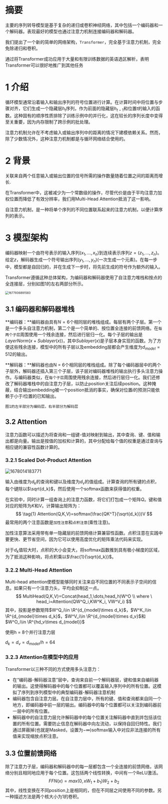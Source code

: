 # 摘要

主要的序列转导模型是基于复杂的递归或卷积神经网络，其中包括一个编码器和一个解码器。表现最好的模型也通过注意力机制连接编码器和解码器。

我们提出了一个新的简单的网络架构，`Transformer`，完全基于注意力机制，完全免除递归和卷积。

通过将Transformer成功应用于大量和有限训练数据的英语选区解析，表明Transformer可以很好地推广到其他任务

# 1	介绍

循环模型通常沿着输入和输出序列的符号位置进行计算。在计算时间中将位置与步骤对齐，它们生成一个隐藏层$h_t$序列，作为前面的隐藏层$h_{t-1}$和位置$t$的输入的函数。这种固有的顺序性质排除了训练示例中的并行化，这在较长的序列长度中变得至关重要，因为内存限制了跨示例的批处理。

注意力机制允许在不考虑输入或输出序列中的距离的情况下建模依赖关系。然而，除了少数情况外，这种注意力机制都是与循环网络结合使用的。

# 2	背景

关联来自两个任意输入或输出位置的信号所需的操作数量随着位置之间的距离而增长.

在Transformer中，这被减少为一个常数级的操作，尽管代价是由于平均注意力加权位置而降低了有效分辨率，我们用Multi-Head Attention抵消了这一影响。

自注意力机制，是一种将单个序列的不同位置联系起来的注意力机制，以便计算序列的表示。

# 3	模型架构

编码器映射一个由符号表示的输入序列$(x_1,\dots,x_n)$到连续表示序列$z=(z_1,\dots,z_n)$。给定$z$，解码器生成一个符号输出序列$(y_1,\dots,y_n)$(一次生成一个元素)。在每一步中，模型都是自回归的，并在生成下一步时，将先前生成的符号作为额外的输入。

Transformer遵循这种总体架构，为编码器和解码器使用了自注意力堆栈和按点的全连接层，分别如图1的左右两部分所示。

<img src="D:%5CTypora%5Cuser-image%5C1677936891583.png" alt="1677936891583" style="zoom:67%;" />

## 3.1	编码器和解码器堆栈

**编码器：**编码器由具有$N=6$个相同层的堆栈组成。每层有两个子层。第一个是一个多头自注意力机制，第二个是一个简单的、按位置全连接的前馈网络。在`每两个子层`周围使用一个残余连接，然后进行层归一化。每个子层的输出是$LayerNorm(x+Sublayer(x))$，其中$Sublayer(x)$是子层本身实现的函数。为了方便这些残余连接，模型中的所有子层以及embedding层都会产生维度为$d_{model}=512$的输出。

**解码器：**解码器也由N = 6个相同层的堆栈组成。除了每个编码器层中的两个子层外，解码器还插入第三个子层，该子层对编码器堆栈的输出执行多头注意力操作。与编码器类似，在`每个子层`周围使用残余连接，然后进行层归一化。我们还修改了解码器堆栈中的自注意力子层，以防止position关注后续position。这种掩蔽，结合输出embedding被一个position抵消的事实，确保对位置$i$的预测只能依赖于小于$i$位置的已知输出。

`图1的左半部分为编码层，右半部分为解码层`

## 3.2	Attention

注意力函数可以描述为将查询和一组键-值对映射到输出，其中查询、键、值和输出都是向量。输出是按值的加权和计算的，其中分配给每个值的权重是通过查询与相应键的兼容性函数计算的。

### 3.2.1	Scaled Dot-Product Attention

![1678014183771](D:%5CTypora%5Cuser-image%5C1678014183771.png)

输入由维度为$d_k$的查询和键以及维度为$d_v$的值组成。计算查询的所有键的点积，每个键除以$\sqrt{d_k}$，然后使用一个softmax函数来获得值的权重。

在实验中，同时计算一组查询上的注意力函数，将它们打包成一个矩阵$Q$。键和值对应的矩阵为$K$和$V$。计算输出矩阵为：
$$
\tag{1}
Attention(Q,K,V)=softmax(\frac{QK^T}{\sqrt{d_k}})V
$$
最常用的两个注意函数是`加性注意`和`点积注意`(乘性注意)。

加性注意算法采用带有单一隐藏层的前馈网络计算兼容性函数。点积注意在实践中要更快、更节省空间，因为它可以使用高度优化的矩阵乘法代码来实现。

对于$d_k$值较大时，点积的大小会变大，将softmax函数推到具有极小梯度的区域，为了抵消这种影响，将点积乘以$\frac{1}{\sqrt{d_k}}$。

### 3.2.2	Multi-Head Attention

Multi-head attention使模型能够同时关注来自不同位置的不同表示子空间的信息。如果只有一个注意力头，平均会抑制这一点。
$$
MultiHead(Q,K,V)=Concat(head_1,\dots,head_h)W^O
\\
where \ head_i=Attention(QW^Q_i,KW^K_i, VW^V_i)
$$
其中，投影是参数矩阵$W^Q_i\in \R^{d_{model}\times d_k}$，$W^K_i\in \R^{d_{model}\times d_k}$，$W^V_i\in \R^{d_{model}\times d_v}$和$W^O_i\in \R^{hd_v\times d_{model}}$

使用h = 8个并行注意力层

$d_k=d_v=d_{model}/h=64$

### 3.2.3	Attention在模型中的应用

Transformer以三种不同的方式使用多头注意力：

- 在“编码器-解码器注意”层中，查询来自前一个解码器层，键和值来自编码器的输出。这使得解码器中的每个位置都可以覆盖输入序列中的所有位置。这模拟了序列到序列模型中的典型编码器-解码器注意机制
- 编码器包含自注意力层。在自注意力层中，所有的键、值和查询都来自同一个地方，即编码器中前一层的输出。编码器中的每个位置都可以关注到编码器前一层中的所有位置。
- 解码器中的自注意力层允许解码器中的每个位置关注解码器中直到并包括该位置的所有位置。需要防止信息在解码器中向左流动，以保持自回归特性。我们通过屏蔽掉(也就是Masked，设置为−∞)softmax输入中对应非法连接的所有值来实现缩放点积注意。



## 3.3	位置前馈网络

除了注意力子层，编码器和解码器中的每一层都包含一个全连接的前馈网络，该网络分别且相同地应用于每个位置。这包括两个线性转换，中间有一个ReLU激活。
$$
\tag{2}
FFN(x)=max(0,xW_1+b_1)W_2+b_2
$$
其中，线性变换在不同position上是相同的，但在不同层之间使用不同的参数。另一种描述方法是两个核大小为1的卷积。

